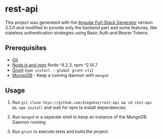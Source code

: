 # rest-api

This project was generated with the [Angular Full-Stack Generator](https://github.com/DaftMonk/generator-angular-fullstack) version 3.3.0 and modified to provide only the backend part and some features, like stateless authentication strategies using Basic Auth and Bearer Tokens.

## Prerequisites

- [Git](https://git-scm.com/)
- [Node.js and npm](nodejs.org) Node ^4.2.3, npm ^2.14.7
- [Grunt](http://gruntjs.com/) (`npm install --global grunt-cli`)
- [MongoDB](https://www.mongodb.org/) - Keep a running daemon with `mongod`

## Usage

1. Run `git clone htps://github.com/diegohaz/rest-api && cd rest-api && npm install` and wait for npm to install dependencies.

2. Run `mongod` in a separate shell to keep an instance of the MongoDB Daemon running

3. Run `grunt` to execute tests and build the project.